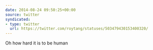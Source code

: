 ```yaml
---
date: 2014-08-24 09:50:25+00:00
source: twitter
syndicated:
- type: twitter
  url: https://twitter.com/roytang/statuses/503479430153400320/
---
```


Oh how hard it is to be human